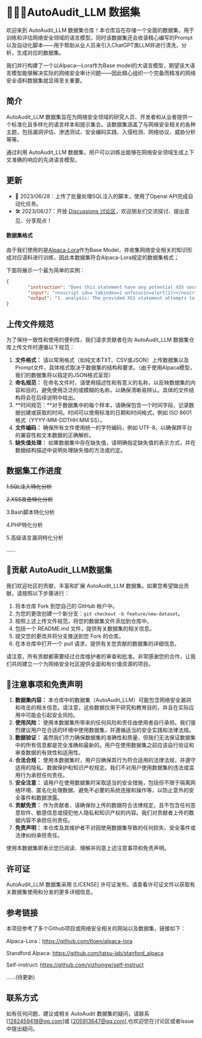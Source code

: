 # 🦙🌲🤏AutoAudit_LLM 数据集

欢迎来到 AutoAudit_LLM 数据集仓库！本仓库旨在存储一个全面的数据集，用于训练和评估网络安全领域的语言模型。同时该数据集还会收录精心编写的Prompt以及自动化脚本——用于帮助从业人员来引入ChatGPT类LLM并进行清洗，分析，生成对应的数据集。

我们并行构建了一个以Alpaca—Lora作为Base model的大语言模型，期望该大语言模型能够解决实际的网络安全审计问题——因此精心组织一个完备而精准的网络安全语料数据集就显得至关重要。

## 简介

AutoAudit_LLM 数据集旨在为网络安全领域的研究人员、开发者和从业者提供一个标准化且多样化的语言样本和提示集合。该数据集涵盖了与网络安全相关的各种主题，包括漏洞评估、渗透测试、安全编码实践、入侵检测、网络协议、威胁分析等等。

通过利用 AutoAudit_LLM 数据集，用户可以训练出能够在网络安全领域生成上下文准确的响应的先进语言模型。

## 更新

- 📣 2023/06/28：上传了批量处理SQL注入的脚本，使用了Openai API完成自动化任务。
- 🛠️ 2023/06/27：开放 [Discussions 讨论区](https://github.com/ddzipp/AutoAudit_LLM_Dataset/discussions)，欢迎朋友们交流探讨、提出意见、分享观点！

#### 数据集格式

由于我们使用的是[Alpaca-Lora](https://github.com/tloen/alpaca-lora)作为Base Model，并收集网络安全相关的知识形成对应语料进行训练，因此本数据集符合Alpaca-Lora规定的数据集格式；

下面将展示一个最为简单的实例：

```json
{
		"instruction": "Does this statement have any potential XSS security risks?",
		"input": "<noscript id=x tabindex=1 onfocusin=alert(1)></noscript>",
		"output": "1. analysis: The provided XSS statement attempts to inject a script into the HTML page using the <noscript> tag. It sets the 'id' attribute to 'x', the 'tabindex' attribute to '1', and triggers the 'onfocusin' event to execute the 'alert(1)' JavaScript code. This code will display an alert dialog with the value '1'. \n2. risk: The risk associated with this statement is that it allows an attacker to inject arbitrary JavaScript code into the page and potentially manipulate its behavior or steal sensitive information from users. \n3. solution: To mitigate the XSS vulnerability, input validation and output encoding should be implemented. Any user input or untrusted data should be properly sanitized and validated before being rendered in HTML. Additionally, output encoding should be used when displaying dynamic content to ensure that any special characters are properly encoded and cannot be interpreted as code by the browser."
}
```

## 上传文件规范

为了保持一致性和使用的便利性，我们请求贡献者在向 AutoAudit_LLM 数据集仓库上传文件时遵循以下规范：

1. **文件格式：** 请以常用格式（如纯文本TXT、CSV或JSON）上传数据集以及Prompt文件，具体格式取决于数据集的结构和要求。（由于使用Alpaca模型，我们的数据集将以指定的JSON格式呈现）
2. **命名规范：** 在命名文件时，请使用描述性和有意义的名称，以反映数据集的内容和目的。避免使用泛泛的或模糊的名称，以确保清晰易辨认。具体的文件结构将会在后续说明中给出。
3. **时间规范：**对于数据集中的每个样本，请确保包含一个时间字段，记录数据创建或获取的时间。时间可以使用标准的日期和时间格式，例如 ISO 8601 格式（YYYY-MM-DDTHH:MM:SS）。
4. **文件编码：** 确保所有文件使用统一的字符编码，例如 UTF-8，以确保跨平台的兼容性和文本数据的正确解析。
5. **缺失值处理：** 如果数据集中存在缺失值，请明确指定缺失值的表示方式，并在数据结构描述中说明处理缺失值的方法或约定。

## 数据集工作进度

~~1.SQL注入特化分析~~

~~2.XSS攻击特化分析~~

3.Bash脚本特化分析

4.PHP特化分析

5.高级语言漏洞特化分析

......

## :rainbow:贡献 AutoAudit_LLM数据集

我们欢迎社区的贡献，丰富和扩展 AutoAudit_LLM 数据集。如果您希望做出贡献，请按照以下步骤进行：

1. 将本仓库 Fork 到您自己的 GitHub 帐户中。
2. 为您的更改创建一个新分支：`git checkout -b feature/new-dataset`。
3. 按照上述上传文件规范，将您的数据集文件添加到仓库中。
4. 包括一个 README.md 文件，提供有关数据集的相关信息。
5. 提交您的更改并将分支推送到您 Fork 的仓库。
6. 在本仓库中打开一个 pull 请求，提供有关您贡献的数据集的详细信息。

请注意，所有贡献都需要经过仓库维护者的审查和批准。非常感谢您的合作，让我们共同建立一个为网络安全社区提供全面和有价值资源的项目。

## :rotating_light:注意事项和免责声明

1. **数据集内容：** 本仓库中的数据集（AutoAudit_LLM）可能包含网络安全漏洞和攻击的相关信息。请注意，这些数据仅用于研究和教育目的，并且在实际应用中可能会引起安全风险。
2. **使用风险：** 使用本数据集所带来的任何风险和责任由使用者自行承担。我们强烈建议用户在合适的环境中使用数据集，并遵循适当的安全实践和法律法规。
3. **数据验证：** 虽然我们尽力确保数据集的准确性和质量，但我们无法保证数据集中的所有信息都是完全准确和最新的。用户在使用数据集之前应该自行验证和审查数据的有效性和适用性。
4. **合法合规：** 使用本数据集时，用户应确保其行为符合适用的法律法规，并遵守适用的隐私、数据保护和知识产权规定。我们不对用户使用数据集的违法或滥用行为承担任何责任。
5. **安全注意：** 请用户在使用数据集时采取适当的安全措施，包括但不限于隔离网络环境、匿名化处理数据、避免不必要的系统连接和操作等，以防止意外的安全事件和数据泄露。
6. **贡献免责：** 作为贡献者，请确保你上传的数据符合法律规定，且不包含任何恶意软件、敏感信息或侵犯他人隐私和知识产权的内容。我们对贡献者上传的数据内容不承担任何责任。
7. **免责声明：** 本仓库及其维护者不对因使用数据集导致的任何损失、安全事件或法律纠纷承担责任。

使用本数据集即表示您已阅读、理解并同意上述注意事项和免责声明。

## 许可证

AutoAudit_LLM 数据集采用 [LICENSE] 许可证发布。请查看许可证文件以获取有关数据集使用和分发的更多详细信息。

## 参考链接

本项目参考了多个Github项目或网络安全相关的网站以及数据集，链接如下：

Alpaca-Lora：https://github.com/tloen/alpaca-lora

Standford Alpaca: https://github.com/tatsu-lab/stanford_alpaca

Self-instruct: https://github.com/yizhongw/self-instruct

......(待更新)

## 联系方式

如有任何问题、建议或相关 AutoAudit 数据集的疑问，请联系 [1282459418@qq.com]或 [205913647@qq.com],也欢迎您在讨论区或者Issue中提出疑问。
